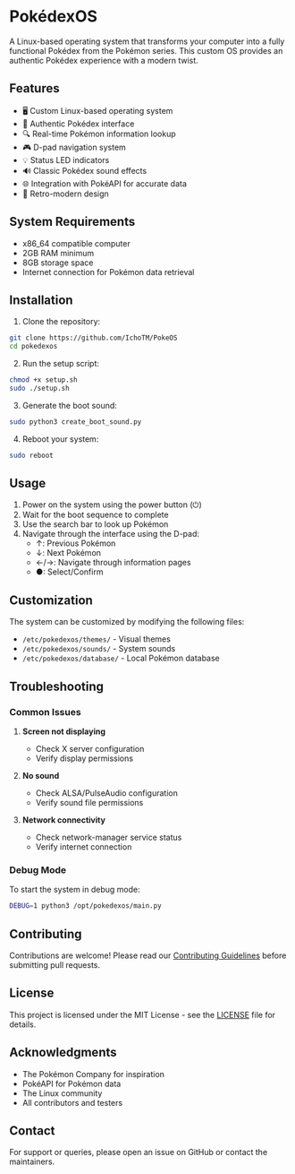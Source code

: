 # PokédexOS

A Linux-based operating system that transforms your computer into a fully functional Pokédex from the Pokémon series. This custom OS provides an authentic Pokédex experience with a modern twist.

## Features

- 🖥️ Custom Linux-based operating system
- 📱 Authentic Pokédex interface
- 🔍 Real-time Pokémon information lookup
- 🎮 D-pad navigation system
- 💡 Status LED indicators
- 🔊 Classic Pokédex sound effects
- 🌐 Integration with PokéAPI for accurate data
- 🎨 Retro-modern design

## System Requirements

- x86_64 compatible computer
- 2GB RAM minimum
- 8GB storage space
- Internet connection for Pokémon data retrieval

## Installation

1. Clone the repository:
```bash
git clone https://github.com/IchoTM/PokeOS
cd pokedexos
```

2. Run the setup script:
```bash
chmod +x setup.sh
sudo ./setup.sh
```

3. Generate the boot sound:
```bash
sudo python3 create_boot_sound.py
```

4. Reboot your system:
```bash
sudo reboot
```

## Usage

1. Power on the system using the power button (⏻)
2. Wait for the boot sequence to complete
3. Use the search bar to look up Pokémon
4. Navigate through the interface using the D-pad:
   - ↑: Previous Pokémon
   - ↓: Next Pokémon
   - ←/→: Navigate through information pages
   - ●: Select/Confirm

## Customization

The system can be customized by modifying the following files:
- `/etc/pokedexos/themes/` - Visual themes
- `/etc/pokedexos/sounds/` - System sounds
- `/etc/pokedexos/database/` - Local Pokémon database

## Troubleshooting

### Common Issues

1. **Screen not displaying**
   - Check X server configuration
   - Verify display permissions

2. **No sound**
   - Check ALSA/PulseAudio configuration
   - Verify sound file permissions

3. **Network connectivity**
   - Check network-manager service status
   - Verify internet connection

### Debug Mode

To start the system in debug mode:
```bash
DEBUG=1 python3 /opt/pokedexos/main.py
```

## Contributing

Contributions are welcome! Please read our [Contributing Guidelines](CONTRIBUTING.md) before submitting pull requests.

## License

This project is licensed under the MIT License - see the [LICENSE](LICENSE) file for details.

## Acknowledgments

- The Pokémon Company for inspiration
- PokéAPI for Pokémon data
- The Linux community
- All contributors and testers

## Contact

For support or queries, please open an issue on GitHub or contact the maintainers. 